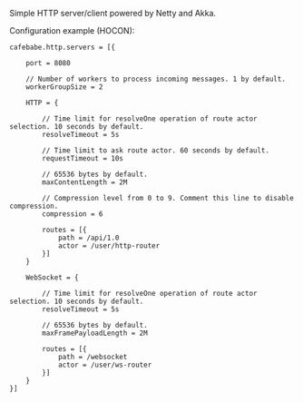 Simple HTTP server/client powered by Netty and Akka.

Configuration example (HOCON):

    cafebabe.http.servers = [{
        
        port = 8080
        
        // Number of workers to process incoming messages. 1 by default.
        workerGroupSize = 2
        
        HTTP = {
            
            // Time limit for resolveOne operation of route actor selection. 10 seconds by default.
            resolveTimeout = 5s
            
            // Time limit to ask route actor. 60 seconds by default.
            requestTimeout = 10s
            
            // 65536 bytes by default.
            maxContentLength = 2M
            
            // Compression level from 0 to 9. Comment this line to disable compression.
            compression = 6
            
            routes = [{
                path = /api/1.0
                actor = /user/http-router
            }]
        }
        
        WebSocket = {
            
            // Time limit for resolveOne operation of route actor selection. 10 seconds by default.
            resolveTimeout = 5s
            
            // 65536 bytes by default.
            maxFramePayloadLength = 2M
            
            routes = [{
                path = /websocket
                actor = /user/ws-router
            }]
        }
    }]
